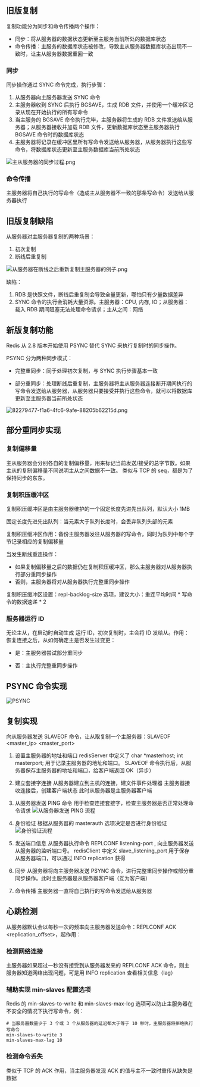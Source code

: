 ## 旧版复制

复制功能分为同步和命令传播两个操作：
- 同步：将从服务器的数据状态更新至主服务当前所处的数据库状态
- 命令传播：主服务的数据库状态被修改，导致主从服务器数据库状态出现不一致时，让主从服务器数据重回一致

### 同步

同步操作通过 SYNC 命令完成，执行步骤：
1. 从服务器向主服务器发送 SYNC 命令
2. 主服务器收到 SYNC 后执行 BGSAVE，生成 RDB 文件，并使用一个缓冲区记录从现在开始执行的所有写命令
3. 当主服务的 BGSAVE 命令执行完毕，主服务器将生成的 RDB 文件发送给从服务器；从服务器接收并加载 RDB 文件，更新数据库状态至主服务器执行 BGSAVE 命令时的数据库状态
4. 主服务器将记录在缓冲区里所有写命令发送给从服务器，从服务器执行这些写命令，将数据库状态更新至主服务数据库当前所处状态

![主从服务器的同步过程.png](https://i.loli.net/2017/07/28/597b1248c5121.png)

### 命令传播

主服务器将自己执行的写命令（造成主从服务器不一致的那条写命令）发送给从服务器执行

## 旧版复制缺陷

从服务器对主服务器复制的两种场景：
1. 初次复制
2. 断线后重复制

![从服务器在断线之后重新复制主服务器的例子.png](https://i.loli.net/2017/07/28/597b143a163c3.png)

缺陷：
1. RDB 是快照文件，断线后重复制会导致全量更新，哪怕只有少量数据差异
2. SYNC 命令的执行会消耗大量资源。主服务器：CPU, 内存, IO；从服务器：载入 RDB 期间阻塞无法处理命令请求；主从之间：网络

## 新版复制功能

Redis 从 2.8 版本开始使用 PSYNC 替代 SYNC 来执行复制时的同步操作。

PSYNC 分为两种同步模式：

- 完整重同步：同于处理初次复制，与 SYNC 执行步骤基本一致

- 部分重同步：处理断线后重复制，主服务器将主从服务器连接断开期间执行的写命令发送给从服务器，从服务器只要接受并执行这些命令，就可以将数据库更新至主服务器当前所处状态

![82279477-f1a6-4fc6-9afe-88205b62215d.png](https://i.loli.net/2017/08/03/59827df32b50e.png)

## 部分重同步实现

### 复制偏移量

主从服务器会分别各自的复制偏移量，用来标记当前发送/接受的总字节数。如果主从的复制偏移量不同说明主从之间数据不一致。
类似与 TCP 的 seq，都是为了保持同步的东东。

### 复制积压缓冲区

复制积压缓冲区是由主服务器维护的一个固定长度先进先出队列，默认大小 1MB

固定长度先进先出队列：当元素大于队列长度时，会丢弃队列头部的元素

复制积压缓冲区作用：备份主服务器发往从服务器的写命令，同时为队列中每个字节记录相应的复制偏移量

当发生断线重连操作：
- 如果复制偏移量之后的数据仍在复制积压缓冲区，那么主服务器对从服务器执行部分重同步操作
- 否则，主服务器将对从服务器执行完整重同步操作

复制积压缓冲区设置：repl-backlog-size 选项，建议大小：重连平均时间 * 写命令的数据速递 * 2

### 服务器运行 ID

无论主从，在启动时自动生成 运行 ID，初次复制时，主会将 ID 发给从。作用：恢复连接之后，从如何确定主是否发生过变更：

- 是：主服务器尝试部分重同步

- 否：主执行完整重同步操作

## PSYNC 命令实现

![PSYNC](http://images0.cnblogs.com/blog2015/754165/201508/072135109876128.png)

## 复制实现

向从服务器发送 SLAVEOF 命令，让从取复制一个主服务器：SLAVEOF <master_ip> <master_port>

1. 设置主服务器的地址和端口
   redisServer 中定义了 char *masterhost; int masterport; 用于记录主服务器的地址和端口。
   SLAVEOF 命令执行后，从服务器保存主服务器的地址和端口，给客户端返回 OK（异步）

2. 建立套接字连接
   从服务器建立到主机的连接，建文件事件处理器
   主服务器接收连接后，创建客户端状态
   此时从服务器是主服务器客户端

3. 从服务器发送 PING 命令
   用于检查连接套接字，检查主服务器是否正常处理命令请求
   ![从服务器发送 PING 流程](http://images0.cnblogs.com/blog2015/754165/201508/072135109876128.png)
   
4. 身份验证
   根据从服务器的 masterauth 选项决定是否进行身份验证
   ![身份验证流程](http://images0.cnblogs.com/blog2015/754165/201508/111612480989940.png)

5. 发送端口信息
   从服务器执行命令 REPLCONF listening-port <port-number>, 向主服务器发送从服务器的监听端口号。
   redisClient 中定义 slave_listening_port 用于保存从服务器端口，可以通过 INFO replication 获得

6. 同步
   从服务器将向主服务器发送 PSYNC 命令，进行完整重同步操作或部分重同步操作。此时主服务器是从服务器客户端（互为客户端）

7. 命令传播
   主服务器一直将自己执行的写命令发送给从服务器

## 心跳检测
从服务器默认会以每秒一次的频率向主服务器发送命令：REPLCONF ACK <replication_offset>，起作用：

### 检测网络连接

主服务器如果超过一秒没有接受到从服务器发来的 REPLCONF ACK 命令，则主服务器知道网络出现问题，可是用 INFO replication 查看相关信息（lag）

### 辅助实现 min-slaves 配置选项

Redis 的 min-slaves-to-write 和 min-slaves-max-log 选项可以防止主服务器在不安全的情况下执行写命令，例：

```shell
# 当服务器数量少于 3 个或 3 个从服务器的延迟都大于等于 10 秒时，主服务器将拒绝执行写命令
min-slaves-to-write 3
min-slaves-max-lag 10
```

### 检测命令丢失

类似于 TCP 的 ACK 作用，当主服务器发现 ACK 的值与主不一致时重传从缺失是数据